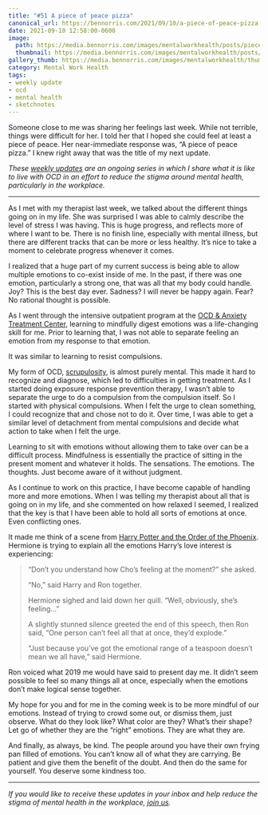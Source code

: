 ```yaml
---
title: "#51 A piece of peace pizza"
canonical_url: https://bennorris.com/2021/09/10/a-piece-of-peace-pizza
date: 2021-09-10 12:58:00-0600
image: 
  path: https://media.bennorris.com/images/mentalworkhealth/posts/piece-of-peace-pizza.jpg
  thumbnail: https://media.bennorris.com/images/mentalworkhealth/posts/thumbnails/piece-of-peace-pizza.jpg
gallery_thumb: https://media.bennorris.com/images/mentalworkhealth/thumbs/piece-of-peace-pizza.jpg
category: Mental Work Health
tags:
- weekly update
- ocd
- mental health
- sketchnotes
---
```


Someone close to me was sharing her feelings last week. While not terrible, things were difficult for her. I told her that I hoped she could feel at least a piece of peace. Her near-immediate response was, “A piece of peace pizza.” I knew right away that was the title of my next update.

_These [weekly updates](https://bennorris.com/tags/weekly-update/) are an ongoing series in which I share what it is like to live with OCD in an effort to reduce the stigma around mental health, particularly in the workplace._

***

As I met with my therapist last week, we talked about the different things going on in my life. She was surprised I was able to calmly describe the level of stress I was having. This is huge progress, and reflects more of where I want to be. There is no finish line, especially with mental illness, but there are different tracks that can be more or less healthy. It’s nice to take a moment to celebrate progress whenever it comes.

I realized that a huge part of my current success is being able to allow multiple emotions to co-exist inside of me. In the past, if there was one emotion, particularly a strong one, that was all that my body could handle. Joy? This is the best day ever. Sadness? I will never be happy again. Fear? No rational thought is possible.

As I went through the intensive outpatient program at the [OCD & Anxiety Treatment Center](https://www.theocdandanxietytreatmentcenter.com), learning to mindfully digest emotions was a life-changing skill for me. Prior to learning that, I was not able to separate feeling an emotion from my response to that emotion.

It was similar to learning to resist compulsions.

My form of OCD, [scrupulosity](https://en.wikipedia.org/wiki/Scrupulosity), is almost purely mental. This made it hard to recognize and diagnose, which led to difficulties in getting treatment. As I started doing exposure response prevention therapy, I wasn’t able to separate the urge to do a compulsion from the compulsion itself. So I started with physical compulsions. When I felt the urge to clean something, I could recognize that and chose not to do it. Over time, I was able to get a similar level of detachment from mental compulsions and decide what action to take when I felt the urge.

Learning to sit with emotions without allowing them to take over can be a difficult process. Mindfulness is essentially the practice of sitting in the present moment and whatever it holds. The sensations. The emotions. The thoughts. Just become aware of it without judgment.

As I continue to work on this practice, I have become capable of handling more and more emotions. When I was telling my therapist about all that is going on in my life, and she commented on how relaxed I seemed, I realized that the key is that I have been able to hold all sorts of emotions at once. Even conflicting ones.

It made me think of a scene from [Harry Potter and the Order of the Phoenix](https://amzn.to/2WZosJg). Hermione is trying to explain all the emotions Harry’s love interest is experiencing:

> “Don’t you understand how Cho’s feeling at the moment?” she asked. 
> 
> “No,” said Harry and Ron together. 
> 
> Hermione sighed and laid down her quill. “Well, obviously, she’s feeling…”
> 
> A slightly stunned silence greeted the end of this speech, then Ron said, “One person can’t feel all that at once, they’d explode.” 
> 
> “Just because you’ve got the emotional range of a teaspoon doesn’t mean we all have,” said Hermione.

Ron voiced what 2019 me would have said to present day me. It didn’t seem possible to feel so many things all at once, especially when the emotions don’t make logical sense together.

My hope for you and for me in the coming week is to be more mindful of our emotions. Instead of trying to crowd some out, or dismiss them, just observe. What do they look like? What color are they? What’s their shape? Let go of whether they are the “right” emotions. They are what they are.

And finally, as always, be kind. The people around you have their own frying pan filled of emotions. You can’t know all of what they are carrying. Be patient and give them the benefit of the doubt. And then do the same for yourself. You deserve some kindness too.

***

_If you would like to receive these updates in your inbox and help reduce the stigma of mental health in the workplace, [join us](https://bennorris.com/subscribe/mwh/)._
